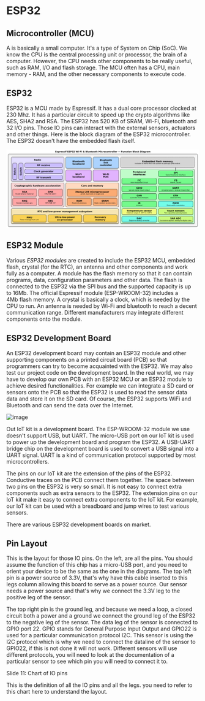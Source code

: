 # ESP32

## Microcontroller (MCU)

A  is basically a small computer. It's a type of System on Chip (SoC). We know the CPU is the central processing unit or processor, the brain of a computer. However, the CPU needs other components to be really useful, such as RAM, I/O and flash storage. The MCU often has a CPU, main memory - RAM, and the other necessary components to execute code.

## ESP32

ESP32 is a MCU made by Espressif. It has a dual core processor clocked at 230 Mhz. It has a particular circuit to speed up the crypto algorithms like AES, SHA2 and RSA. The ESP32 has 520 KB of SRAM, Wi-Fi, bluetooth and 32 I/O pins. Those IO pins can interact with the external sensors, actuators and other things. Here is the block diagram of the ESP32 microcontroller. The ESP32 doesn't have the embedded flash itself.

![image](Espressif_ESP32_Chip_Function_Block_Diagram.png)

## ESP32 Module
Various *ESP32 modules* are created to include the ESP32 MCU, embedded flash, crystal (for the RTC), an antenna and other components and work fully as a computer. 
A module has the flash memory so that it can contain programs, data, configuration parameters and other data.
The flash is connected to the ESP32 via the SPI bus and the supported capacity is up to 16Mb.
The official Espressif module (ESP-WROOM-32) includes a 4Mb flash memory.
A crystal is basically a clock, which is needed by the CPU to run.
An antenna is needed by Wi-Fi and bluetooth to reach a decent communication range.
Different manufacturers may integrate different components onto the module.

## ESP32 Development Board 

An ESP32 development board may contain an ESP32 module and other supporting components on a printed circuit board (PCB) so that programmers can try to become acquainted with the ESP32. We may also test our project code on the development board.
In the real world, we may have to develop our own PCB with an ESP32 MCU or an ESP32 module to achieve desired functionalities.
For example we can integrate a SD card or sensors onto the PCB so that the ESP32 is used to read the sensor data data and store it on the SD card. Of course, the ESP32 supports WiFi and Bluetooth and can send the data over the Internet. 

![image](https://github.com/xinwenfu/IoT/blob/main/imgs/IoTkit-FrontBack.png)

Out IoT kit is a development board. The ESP-WROOM-32 module we use doesn't support USB, but UART. The micro-USB port on our IoT kit is used to power up the development board and program the ESP32. A USB-UART bridge chip on the development board is used to convert a USB signal into a UART signal. UART is a kind of communication protocol supported by most microcontrollers.

The pins on our IoT kit are the extension of the pins of the ESP32. Conductive traces on the PCB connect them together. The space between two pins on the ESP32 is very so small. It is not easy to connect extra components such as extra sensors to the ESP32. The extension pins on our IoT kit make it easy to connect extra components to the IoT kit. For example, our IoT kit can be used with a breadboard and jump wires to test various sensors.

There are various ESP32 development boards on market.


## Pin Layout

This is the layout for those IO pins. On the left, are all the pins. You should assume the function of this chip has a micro-USB port, and you need to orient your device to be the same as the one in the diagrams. The top left pin is a power source of 3.3V, that's why  have this cable inserted to this legs column allowing this board to serve as a power source. Our sensor needs a power source and that's why we connect the 3.3V leg to the positive leg of the sensor.

The top right pin is the  ground leg, and because we need a loop, a closed circuit both a power and a ground we connect the ground leg of the ESP32 to the negative leg of the sensor. The data leg of the sensor is connected to GPIO port 22. GPIO stands for General Purpose Input Output and GPIO22 is used for a particular communication protocol I2C. This sensor is using the I2C protocol which is why we need to connect the dataline of the sensor to GPIO22, if this is not done it will not work. Different sensors will use different protocols, you will need to look at the documentation of a particular sensor to see which pin you will need to connect it to.    


Slide 11: Chart of IO pins



This is the definition of all the IO pins and all the legs. you need to refer to this chart here to
understand the layout. 
